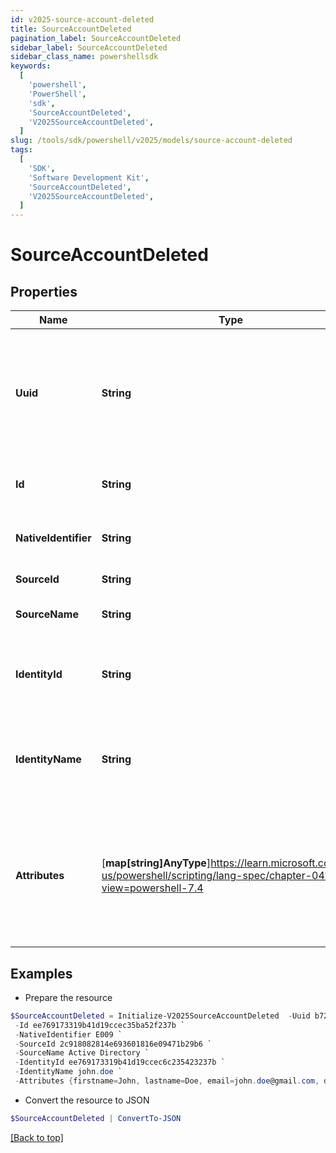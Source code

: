 ```yaml
---
id: v2025-source-account-deleted
title: SourceAccountDeleted
pagination_label: SourceAccountDeleted
sidebar_label: SourceAccountDeleted
sidebar_class_name: powershellsdk
keywords:
  [
    'powershell',
    'PowerShell',
    'sdk',
    'SourceAccountDeleted',
    'V2025SourceAccountDeleted',
  ]
slug: /tools/sdk/powershell/v2025/models/source-account-deleted
tags:
  [
    'SDK',
    'Software Development Kit',
    'SourceAccountDeleted',
    'V2025SourceAccountDeleted',
  ]
---
```


# SourceAccountDeleted

## Properties

| Name | Type | Description | Notes |
| --- | --- | --- | --- |
| **Uuid** | **String** | Source unique identifier for the identity. UUID is generated by the source system. | [optional] |
| **Id** | **String** | SailPoint generated unique identifier. | [required] |
| **NativeIdentifier** | **String** | Unique ID of the account on the source. | [required] |
| **SourceId** | **String** | The ID of the source. | [required] |
| **SourceName** | **String** | The name of the source. | [required] |
| **IdentityId** | **String** | The ID of the identity that is correlated with this account. | [required] |
| **IdentityName** | **String** | The name of the identity that is correlated with this account. | [required] |
| **Attributes** | [**map[string]AnyType**]https://learn.microsoft.com/en-us/powershell/scripting/lang-spec/chapter-04?view=powershell-7.4 | The attributes of the account. The contents of attributes depends on the account schema for the source. | [required] |

## Examples

- Prepare the resource

```powershell
$SourceAccountDeleted = Initialize-V2025SourceAccountDeleted  -Uuid b7264868-7201-415f-9118-b581d431c688 `
 -Id ee769173319b41d19ccec35ba52f237b `
 -NativeIdentifier E009 `
 -SourceId 2c918082814e693601816e09471b29b6 `
 -SourceName Active Directory `
 -IdentityId ee769173319b41d19ccec6c235423237b `
 -IdentityName john.doe `
 -Attributes {firstname=John, lastname=Doe, email=john.doe@gmail.com, department=Sales, displayName=John Doe, created=2020-04-27T16:48:33.597Z, employeeNumber=E009, uid=E009, inactive=true, phone=null, identificationNumber=E009}
```

- Convert the resource to JSON

```powershell
$SourceAccountDeleted | ConvertTo-JSON
```

[[Back to top]](#)
